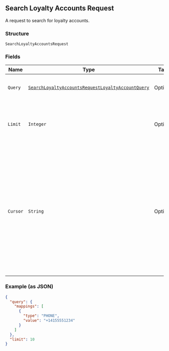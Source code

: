 ## Search Loyalty Accounts Request

A request to search for loyalty accounts.

### Structure

`SearchLoyaltyAccountsRequest`

### Fields

| Name | Type | Tags | Description |
|  --- | --- | --- | --- |
| `Query` | [`SearchLoyaltyAccountsRequestLoyaltyAccountQuery`](/doc/models/search-loyalty-accounts-request-loyalty-account-query.md) | Optional | The search criteria for the loyalty accounts. |
| `Limit` | `Integer` | Optional | The maximum number of results to include in the response. |
| `Cursor` | `String` | Optional | A pagination cursor returned by a previous call to <br>this endpoint. Provide this to retrieve the next set of <br>results for the original query.<br><br>For more information, <br>see [Pagination](https://developer.squareup.com/docs/docs/basics/api101/pagination). |

### Example (as JSON)

```json
{
  "query": {
    "mappings": [
      {
        "type": "PHONE",
        "value": "+14155551234"
      }
    ]
  },
  "limit": 10
}
```


